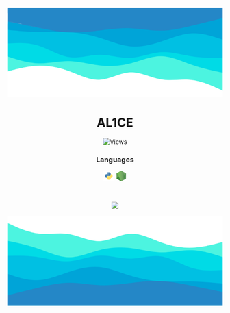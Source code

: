 ![Header](./img1.png)

<h1 align="center">AL1CE</h1>

<p align="center">
  <img height="25" src="https://api.visitorbadge.io/api/VisitorHit?user=0NATI0&countColorcountColor&countColor=%23006EFF" alt="Views"/>
</p>
<h3 align="center">Languages</h5>
<p align="center">
  <code><img height="25" src="https://raw.githubusercontent.com/github/explore/main/topics/python/python.png"></code>
  <code><img height="25" src="https://raw.githubusercontent.com/github/explore/main/topics/nodejs/nodejs.png"></code>
</p>

<br>

<p align="center">
  <img src="https://github-readme-stats.vercel.app/api/?username=0NATI0&title_color=00A4D8&text_color=00A4D8&show_icons=true&bg_color=00000000&hide_border=true&icon_color=674fc9&hide_title=true&count_private=true" />
</p>

![Footer](./img2.png)

